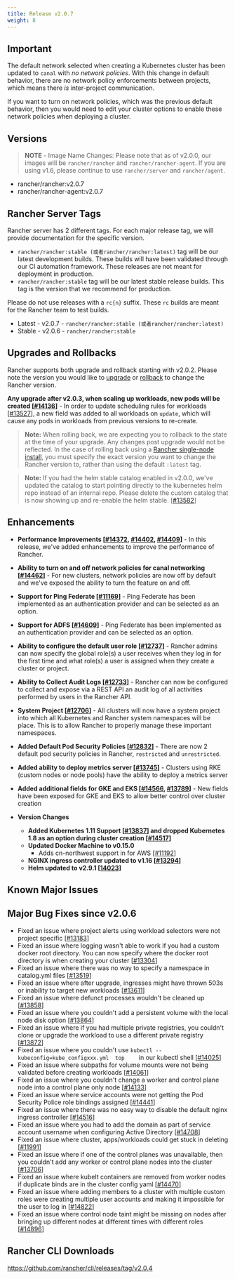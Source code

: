 ```yaml
---
title: Release v2.0.7
weight: 8
---
```


## Important

The default network selected when creating a Kubernetes cluster has been updated to `canal` with *no network policies*. With this change in default behavior, there are no network policy enforcements between projects, which means there *is* inter-project communication.

If you want to turn on network policies, which was the previous default behavior, then you would need to edit your cluster options to enable these network policies when deploying a cluster.

## Versions

> **NOTE** - Image Name Changes: Please note that as of v2.0.0, our images will be `rancher/rancher` and `rancher/rancher-agent`. If you are using v1.6, please continue to use `rancher/server` and `rancher/agent`.

- rancher/rancher:v2.0.7
- rancher/rancher-agent:v2.0.7

## Rancher Server Tags

Rancher server has 2 different tags. For each major release tag, we will provide documentation for the specific version.

- `rancher/rancher:stable (或者rancher/rancher:latest)` tag will be our latest development builds. These builds will have been validated through our CI automation framework. These releases are not meant for deployment in production.
- `rancher/rancher:stable` tag will be our latest stable release builds. This tag is the version that we recommend for production.

Please do not use releases with a `rc{n}` suffix. These `rc` builds are meant for the Rancher team to test builds.

- Latest - v2.0.7 - `rancher/rancher:stable (或者rancher/rancher:latest)`
- Stable - v2.0.6 - `rancher/rancher:stable`

## Upgrades and Rollbacks

Rancher supports both upgrade and rollback starting with v2.0.2.  Please note the version you would like to [upgrade](https://rancher.com/docs/rancher/v2.x/en/upgrades/) or [rollback](https://rancher.com/docs/rancher/v2.x/en/backups/rollbacks/) to change the Rancher version.

**Any upgrade after v2.0.3, when scaling up workloads, new pods will be created [[#14136](https://github.com/rancher/rancher/issues/14136)]** - In order to update scheduling rules for workloads [[#13527](https://github.com/rancher/rancher/issues/13527)], a new field was added to all workloads on `update`, which will cause any pods in workloads from previous versions to re-create.

> **Note:** When rolling back, we are expecting you to rollback to the state at the time of your upgrade. Any changes post upgrade would not be reflected. In the case of rolling back using a [Rancher single-node install](https://rancher.com/docs/rancher/v2.x/en/installation/single-node-install/), you must specify the exact version you want to change the Rancher version to, rather than using the default `:latest` tag.

> **Note:** If you had the helm stable catalog enabled in v2.0.0, we've updated the catalog to start pointing directly to the kubernetes helm repo instead of an internal repo. Please delete the custom catalog that is now showing up and re-enable the helm stable. [[#13582](https://github.com/rancher/rancher/issues/13582)]

## Enhancements

- **Performance Improvements [[#14372](https://github.com/rancher/rancher/issues/14372), [#14402](https://github.com/rancher/rancher/issues/14402), [#14409](https://github.com/rancher/rancher/issues/14409)]** - In this release, we've added enhancements to improve the performance of Rancher.
- **Ability to turn on and off network policies for canal networking [[#14462](https://github.com/rancher/rancher/issues/14462)]** - For new clusters, network policies are now off by default and we've exposed the ability to turn the feature on and off.
- **Support for Ping Federate [[#11169](https://github.com/rancher/rancher/issues/11169)]** - Ping Federate has been implemented as an authentication provider and can be selected as an option.
- **Support for ADFS [[#14609](https://github.com/rancher/rancher/issues/14609)]** - Ping Federate has been implemented as an authentication provider and can be selected as an option.
- **Ability to configure the default user role [[#12737](https://github.com/rancher/rancher/issues/12737)]** - Rancher admins can now specify the global role(s) a user receives when they log in for the first time and what role(s) a user is assigned when they create a cluster or project.
- **Ability to Collect Audit Logs [[#12733](https://github.com/rancher/rancher/issues/12733)]** - Rancher can now be configured to collect and expose via a REST API an audit log of all activities performed by users in the Rancher API.
- **System Project [[#12706](https://github.com/rancher/rancher/issues/12706)]** - All clusters will now have a system project into which all Kubernetes and Rancher system namespaces will be place. This is to allow Rancher to properly manage these important namespaces.
- **Added Default Pod Security Policies [[#12832](https://github.com/rancher/rancher/issues/12832)]** - There are now 2 default pod security policies in Rancher, `restricted` and `unrestricted`.
- **Added ability to deploy metrics server  [[#13745](https://github.com/rancher/rancher/issues/13745)]** - Clusters using RKE (custom nodes or node pools) have the ability to deploy a metrics server
- **Added additional fields for GKE and EKS [[#14566](https://github.com/rancher/rancher/issues/14566), [#13789](https://github.com/rancher/rancher/issues/13789)]** - New fields have been exposed for GKE and EKS to allow better control over cluster creation

- **Version Changes**
  - **Added Kubernetes 1.11 Support [[#13837](https://github.com/rancher/rancher/issues/13837)] and dropped Kubernetes 1.8 as an option during cluster creation [[#14517](https://github.com/rancher/rancher/issues/14517)]**
  - **Updated Docker Machine to v0.15.0**
    - Adds cn-northwest support in for AWS [[#11192](https://github.com/rancher/rancher/issues/11192)]
  - **NGINX ingress controller updated to v1.16 [[#13294](https://github.com/rancher/rancher/issues/13294)]**
  - **Helm updated to v2.9.1 [[14023](https://github.com/rancher/rancher/issues/14023)]**

## Known Major Issues

## Major Bug Fixes since v2.0.6

- Fixed an issue where project alerts using workload selectors were not project specific [[#13183](https://github.com/rancher/rancher/issues/13183)]
- Fixed an issue where logging wasn't able to work if you had a custom docker root directory. You can now specify where the docker root directory is when creating your cluster [[#13304](https://github.com/rancher/rancher/issues/13304)]
- Fixed an issue where there was no way to specify a namespace in catalog.yml files [[#13519](https://github.com/rancher/rancher/issues/13519)]
- Fixed an issue where after upgrade, ingresses might have thrown 503s or inability to target new workloads [[#13611](https://github.com/rancher/rancher/issues/13611)]
- Fixed an issue where defunct processes wouldn't be cleaned up [[#13858](https://github.com/rancher/rancher/issues/13858)]
- Fixed an issue where you couldn't add a persistent volume with the local node disk option [[#13864](https://github.com/rancher/rancher/issues/13864)]
- Fixed an issue where if you had multiple private registries, you couldn't clone or upgrade the workload to use a different private registry [[#13872](https://github.com/rancher/rancher/issues/13872)]
- Fixed an issue where you couldn't use `kubectl --kubeconfig=kube_configxxx.yml  top    ` in our kubectl shell [[#14025](https://github.com/rancher/rancher/issues/14025)]
- Fixed an issue where subpaths for volume mounts were not being validated before creating workloads [[#14061](https://github.com/rancher/rancher/issues/14061)]
- Fixed an issue where you couldn't change a worker and control plane node into a control plane only node [[#14133](https://github.com/rancher/rancher/issues/14133)]
- Fixed an issue where service accounts were not getting the Pod Security Police role bindings assigned [[#14441](https://github.com/rancher/rancher/issues/14441)]
- Fixed an issue where there was no easy way to disable the default nginx ingress controller [[#14516](https://github.com/rancher/rancher/issues/14516)]
- Fixed an issue where you had to add the domain as part of service account username when configuring Active Directory [[#14708](https://github.com/rancher/rancher/issues/14708)]
- Fixed an issue where cluster, apps/workloads could get stuck in deleting [[#11991](https://github.com/rancher/rancher/issues/11991)]
- Fixed an issue where if one of the control planes was unavailable, then you couldn't add any worker or control plane nodes into the cluster [[#13706](https://github.com/rancher/rancher/issues/13706)]
- Fixed an issue where kubelt containers are removed from worker nodes if duplicate binds are in the cluster config yaml [[#14470](https://github.com/rancher/rancher/issues/14470)]
- Fixed an issue where adding members to a cluster with multiple custom roles were creating multiple user accounts and making it impossible for the user to log in [[#14822](https://github.com/rancher/rancher/issues/14822)]
- Fixed an issue where control node taint might be missing on nodes after bringing up different nodes at different times with different roles [[#14896](https://github.com/rancher/rancher/issues/14896)]

## Rancher CLI Downloads

https://github.com/rancher/cli/releases/tag/v2.0.4